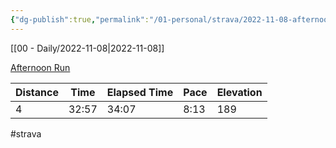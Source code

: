 ```yaml
---
{"dg-publish":true,"permalink":"/01-personal/strava/2022-11-08-afternoon-run/"}
---
```



[[00 - Daily/2022-11-08\|2022-11-08]]

[Afternoon Run](https://www.strava.com/activities/8089948219)

| Distance | Time  | Elapsed Time | Pace | Elevation |
| -------- | ----- | ------------ | ---- | --------- |
| 4        | 32:57 | 34:07        | 8:13 | 189       |




#strava

